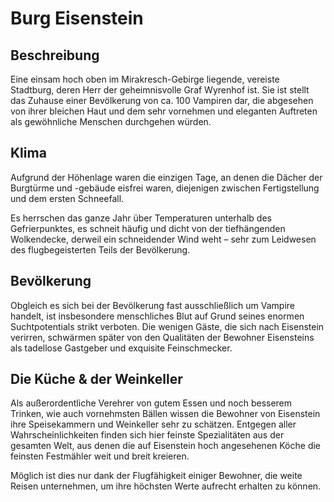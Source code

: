 # Burg Eisenstein
## Beschreibung
Eine einsam hoch oben im Mirakresch-Gebirge liegende, vereiste Stadtburg, deren Herr der geheimnisvolle Graf Wyrenhof ist. 
Sie ist stellt das Zuhause einer Bevölkerung von ca. 100 Vampiren dar, die abgesehen von ihrer bleichen Haut und dem sehr vornehmen und eleganten Auftreten als gewöhnliche Menschen durchgehen würden.

## Klima
Aufgrund der Höhenlage waren die einzigen Tage, an denen die Dächer der Burgtürme und -gebäude eisfrei waren, diejenigen zwischen Fertigstellung und dem ersten Schneefall.

Es herrschen das ganze Jahr über Temperaturen unterhalb des Gefrierpunktes, es schneit häufig und dicht von der tiefhängenden Wolkendecke, derweil ein schneidender Wind weht – sehr zum Leidwesen des flugbegeisterten Teils der Bevölkerung.

## Bevölkerung
Obgleich es sich bei der Bevölkerung fast ausschließlich um Vampire handelt, ist insbesondere menschliches Blut auf Grund seines enormen Suchtpotentials strikt verboten. 
Die wenigen Gäste, die sich nach Eisenstein verirren, schwärmen später von den Qualitäten der Bewohner Eisensteins als tadellose Gastgeber und exquisite Feinschmecker.

## Die Küche & der Weinkeller
Als außerordentliche Verehrer von gutem Essen und noch besserem Trinken, wie auch vornehmsten Bällen wissen die Bewohner von Eisenstein ihre Speisekammern und Weinkeller sehr zu schätzen. 
Entgegen aller Wahrscheinlichkeiten finden sich hier feinste Spezialitäten aus der gesamten Welt, aus denen die auf Eisenstein hoch angesehenen Köche die feinsten Festmähler weit und breit kreieren.

Möglich ist dies nur dank der Flugfähigkeit einiger Bewohner, die weite Reisen unternehmen, um ihre höchsten Werte aufrecht erhalten zu können.